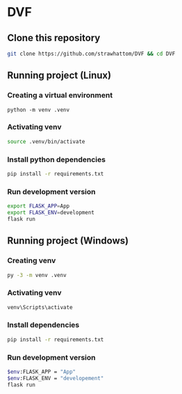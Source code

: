 # DVF

## Clone this repository

```bash
git clone https://github.com/strawhattom/DVF && cd DVF
```

## Running project (Linux)


### Creating a virtual environment

```
python -m venv .venv
```

### Activating venv

```bash
source .venv/bin/activate
```

### Install python dependencies

```bash
pip install -r requirements.txt
```

### Run development version

```bash
export FLASK_APP=App
export FLASK_ENV=development
flask run
```

## Running project (Windows)

### Creating venv

```bash
py -3 -m venv .venv
```

### Activating venv

```bash
venv\Scripts\activate
```

### Install dependencies

```bash
pip install -r requirements.txt
```

### Run development version

```bash
$env:FLASK_APP = "App"
$env:FLASK_ENV = "developement"
flask run
```
